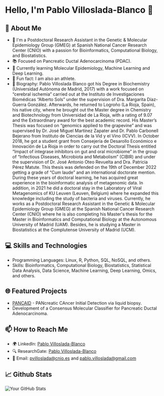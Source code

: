# Hello, I'm Pablo Villoslada-Blanco 👋

## 🌟 About Me
- 🚀 I'm a Postdoctoral Research Assistant in the Genetic & Molecular Epidemiology Group (GMEG) at Spanish National Cancer Research Center (CNIO) with a passion for Bioinformatics, Computational Biology, and Biostatistics.
- 📚 Focused on Pancreatic Ductal Adenocarcinoma (PDAC).
- 🌱 Currently learning Molecular Epidemiology, Machine Learning and Deep Learning.
- 🏅 Fun fact: I am also an athlete.
- 📜 Biography: Pablo Villoslada Blanco got his Degree in Biochemistry (Universidad Autónoma de Madrid, 2017) with a work focused on “cerebral ischemia” carried out at the Instituto de Investigaciones Biomédicas “Alberto Sols” under the supervision of Dra. Margarita Díaz-Guerra González. Afterwards, he returned to Logroño (La Rioja, Spain), his native city, where he brought out the Master degree in Chemistry and Biotechnology from Universidad de La Rioja, with a rating of 9.07 and the Extraordinary award for the best academic record. His Master’s Thesis was focused on “genomics applied to the grapevine” and was supervised by Dr. José Miguel Martínez Zapater and Dr. Pablo Carbonell Bejerano from Instituto de Ciencias de la Vid y el Vino (ICVV). In October 2018, he got a student grant from Consejería de Desarollo Económico e Innovación de La Rioja in order to carry out the Doctoral Thesis entitled “Impact of integrase inhibitors on gut and oral microbiome” in the group of “Infectious Diseases, Microbiota and Metabolism” (CIBIR) and under the supervision of Dr. José Antonio Oteo Revuelta and Dra. Patricia Pérez Matute. This thesis was defended on the 19th of December 2022 getting a grade of “Cum laude” and an international doctorate mention. During these years of doctoral learning, he has acquired great experience in the bioinformatic analysis of metagenomic data. In addition, in 2021 he did a doctoral stay in the Laboratory of Viral Metagenomics of KU Leuven (Leuven, Belgium) where he expanded this knowledge including the study of bacteria and viruses. Currently, he works as a Postdoctoral Research Assistant in the Genetic & Molecular Epidemiology Group (GMEG) at the Spanish National Cancer Research Center (CNIO) where he is also completing his Master's thesis for the Master in Bioinformatics and Computational Biology at the Autonomous University of Madrid (UAM). Besides, he is studying a Master in Biostatistics at the Complutense University of Madrid (UCM).

## 💻 Skills and Technologies
- Programming Languages: Linux, R, Python, SQL, NoSQL, and others.
- Skills: Bioinformatics, Computational Biology, Biostatistics, Statistical Data Analysis, Data Science, Machine Learning, Deep Learning, Omics, and others.

## 🌐 Featured Projects
- [PANCAID](https://pancaid-project.eu/) - PANcreatic CAncer Initial Detection via liquid biopsy.
- Development of a Consensus Molecular Classifier for Pancreatic Ductal Adenocarcinoma.

## 📫 How to Reach Me
- 🌍 LinkedIn: [Pablo Villoslada-Blanco](https://www.linkedin.com/in/pablo-villoslada-blanco-5a4b2316a/)
- 🔍 ResearchGate: [Pablo Villoslada-Blanco](https://www.researchgate.net/profile/Pablo-Villoslada-Blanco)
- 📧 Email: [pvilloslada@cnio.es](mailto:pvilloslada@cnio.es) and [pablo.villoslada@gmail.com](mailto:pablo.villoslada@gmail.com)

## 📈 Github Stats
![Your GitHub Stats](https://github-readme-stats.vercel.app/api?username=pavillos&show_icons=true)
